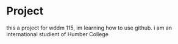 # Project

this a project for wddm 115, im learning how to use github.
i am an international studient of Humber College
